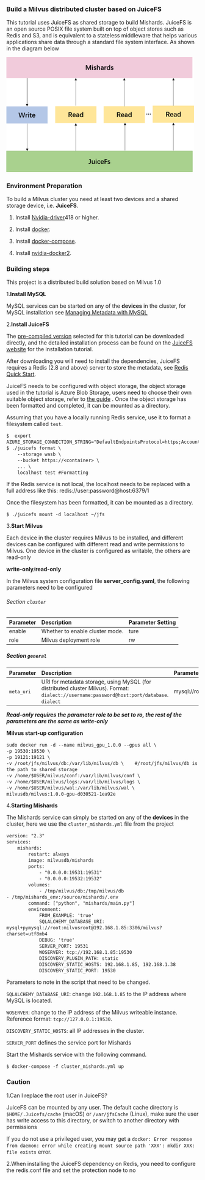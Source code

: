 ### Build a Milvus distributed cluster based on JuiceFS

This tutorial uses JuiceFS as shared storage to build Mishards. JuiceFS is an open source POSIX file system built on top of object stores such as Redis and S3, and is equivalent to a stateless middleware that helps various applications share data through a standard file system interface. As shown in the diagram below

<img src="1.png" alt="1" style="zoom:48%;" />

### **Environment Preparation**

To build a Milvus cluster you need at least two devices and a shared storage device, i.e. **JuiceFS**.

1. Install [Nvidia-driver](https://www.nvidia.com/Download/index.aspx)418 or higher.

2. Install [docker](https://docs.docker.com/install/linux/docker-ce/ubuntu/).

2. Install [docker-compose](https://docs.docker.com/compose/install/).

3. Install [nvidia-docker2](https://github.com/nvidia/nvidia-docker/wiki/Installation-(version-2.0)).

### **Building steps**

This project is a distributed build solution based on Milvus 1.0

1.**Install MySQL**

MySQL services can be started on any of the **devices** in the cluster, for MySQL installation see [Managing Metadata with MySQL](https://milvus.io/cn/docs/v1.0.0/data_manage.md)

2.**Install JuiceFS**

The [pre-compiled version](https://github.com/JuiceFSicedata/JuiceFSicefs/releases) selected for this tutorial can be downloaded directly, and the detailed installation process can be found on the [JuiceFS website](https://github.com/juicedata/juicefs) for the installation tutorial.

After downloading you will need to install the dependencies, JuiceFS requires a Redis (2.8 and above) server to store the metadata, see [Redis Quick Start](https://redis.io/topics/quickstart).

JuiceFS needs to be configured with object storage, the object storage used in the tutorial is Azure Blob Storage, users need to choose their own suitable object storage, refer to [the guide](https://github.com/juicedata/juicefs/blob/main/docs/en/how_to_setup_object_storage.md) . Once the object storage has been formatted and completed, it can be mounted as a directory.

Assuming that you have a locally running Redis service, use it to format a filesystem called `test`.

```
$  export AZURE_STORAGE_CONNECTION_STRING="DefaultEndpointsProtocol=https;AccountName=XXX;AccountKey=XXX;EndpointSuffix=core.windows.net"
$ ./juicefs format \
    --storage wasb \
    --bucket https://<container> \
    ... \
    localhost test #Formatting
```

If the Redis service is not local, the localhost needs to be replaced with a full address like this: redis://user:password@host:6379/1

Once the filesystem has been formatted, it can be mounted as a directory.

```
$ ./juicefs mount -d localhost ~/jfs
```

3.**Start Milvus**

Each device in the cluster requires Milvus to be installed, and different devices can be configured with different read and write permissions to Milvus. One device in the cluster is configured as writable, the others are read-only

**write-only**/**read-only**

In the Milvus system configuration file **server_config.yaml**, the following parameters need to be configured

###### Section `cluster` 

| **Parameter** | **Description**                 | Parameter Setting |
| :------------ | :------------------------------ | :---------------- |
| enable        | Whether to enable cluster mode. | ture              |
| role          | Milvus deployment role          | rw                |

##### Section `general`

| **Parameter** | **Description**                                              | Parameter Setting                        |
| :------------ | :----------------------------------------------------------- | :--------------------------------------- |
| `meta_uri`    | URI for metadata storage, using  MySQL (for distributed cluster Milvus). Format: `dialect://username:password@host:port/database`. `dialect` | mysql://root:milvusroot@host:3306/milvus |

***Read-only requires the parameter role to be set to ro, the rest of the parameters are the same as write-only***

**Milvus start-up configuration**

```
sudo docker run -d --name milvus_gpu_1.0.0 --gpus all \
-p 19530:19530 \
-p 19121:19121 \
-v /root/jfs/milvus/db:/var/lib/milvus/db \    #/root/jfs/milvus/db is the path to shared storage
-v /home/$USER/milvus/conf:/var/lib/milvus/conf \
-v /home/$USER/milvus/logs:/var/lib/milvus/logs \
-v /home/$USER/milvus/wal:/var/lib/milvus/wal \
milvusdb/milvus:1.0.0-gpu-d030521-1ea92e
```

4.**Starting Mishards**

The Mishards service can simply be started on any of the **devices** in the cluster, here we use the `cluster_mishards.yml` file from the project 

```
version: "2.3"
services:
    mishards:
        restart: always
        image: milvusdb/mishards
        ports:
            - "0.0.0.0:19531:19531"
            - "0.0.0.0:19532:19532"
        volumes:
            - /tmp/milvus/db:/tmp/milvus/db
- /tmp/mishards_env:/source/mishards/.env
        command: ["python", "mishards/main.py"]
        environment:
            FROM_EXAMPLE: 'true'
            SQLALCHEMY_DATABASE_URI: mysql+pymysql://root:milvusroot@192.168.1.85:3306/milvus?charset=utf8mb4
            DEBUG: 'true'
            SERVER_PORT: 19531
            WOSERVER: tcp://192.168.1.85:19530
            DISCOVERY_PLUGIN_PATH: static
            DISCOVERY_STATIC_HOSTS: 192.168.1.85, 192.168.1.38
            DISCOVERY_STATIC_PORT: 19530
```

Parameters to note in the script that need to be changed.

`SQLALCHEMY_DATABASE_URI`: change `192.168.1.85` to the IP address where MySQL is located.

`WOSERVER`: change to the IP address of the Milvus writeable instance. Reference format: `tcp://127.0.0.1:19530`.

`DISCOVERY_STATIC_HOSTS`: all IP addresses in the cluster.

`SERVER_PORT` defines the service port for Mishards

Start the Mishards service with the following command.

```
$ docker-compose -f cluster_mishards.yml up
```

### **Caution**

1.Can I replace the root user in JuiceFS?

JuiceFS can be mounted by any user. The default cache directory is `$HOME/.Juicefs/cache` (macOS) or `/var/jfsCache` (Linux), make sure the user has write access to this directory, or switch to another directory with permissions

If you do not use a privileged user, you may get a `docker: Error response from daemon: error while creating mount source path 'XXX': mkdir XXX: file exists` error.

2.When installing the JuiceFS dependency on Redis, you need to configure the redis.conf file and set the protection node to no
